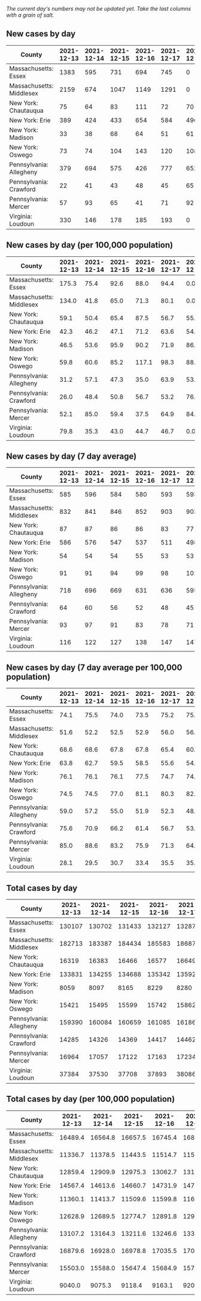 _The current day's numbers may not be updated yet. Take the last columns with a grain of salt._
## New cases by day

| County | 2021-12-13 | 2021-12-14 | 2021-12-15 | 2021-12-16 | 2021-12-17 | 2021-12-18 | 2021-12-19 |
| --- | --- | --- | --- | --- | --- | --- | --- |
| Massachusetts: Essex | 1383 | 595 | 731 | 694 | 745 | 0 |  |
| Massachusetts: Middlesex | 2159 | 674 | 1047 | 1149 | 1291 | 0 |  |
| New York: Chautauqua | 75 | 64 | 83 | 111 | 72 | 70 |  |
| New York: Erie | 389 | 424 | 433 | 654 | 584 | 496 |  |
| New York: Madison | 33 | 38 | 68 | 64 | 51 | 61 |  |
| New York: Oswego | 73 | 74 | 104 | 143 | 120 | 108 |  |
| Pennsylvania: Allegheny | 379 | 694 | 575 | 426 | 777 | 652 |  |
| Pennsylvania: Crawford | 22 | 41 | 43 | 48 | 45 | 65 |  |
| Pennsylvania: Mercer | 57 | 93 | 65 | 41 | 71 | 92 |  |
| Virginia: Loudoun | 330 | 146 | 178 | 185 | 193 | 0 |  |

## New cases by day (per 100,000 population)

| County | 2021-12-13 | 2021-12-14 | 2021-12-15 | 2021-12-16 | 2021-12-17 | 2021-12-18 | 2021-12-19 |
| --- | --- | --- | --- | --- | --- | --- | --- |
| Massachusetts: Essex | 175.3 | 75.4 | 92.6 | 88.0 | 94.4 | 0.0 |  |
| Massachusetts: Middlesex | 134.0 | 41.8 | 65.0 | 71.3 | 80.1 | 0.0 |  |
| New York: Chautauqua | 59.1 | 50.4 | 65.4 | 87.5 | 56.7 | 55.2 |  |
| New York: Erie | 42.3 | 46.2 | 47.1 | 71.2 | 63.6 | 54.0 |  |
| New York: Madison | 46.5 | 53.6 | 95.9 | 90.2 | 71.9 | 86.0 |  |
| New York: Oswego | 59.8 | 60.6 | 85.2 | 117.1 | 98.3 | 88.4 |  |
| Pennsylvania: Allegheny | 31.2 | 57.1 | 47.3 | 35.0 | 63.9 | 53.6 |  |
| Pennsylvania: Crawford | 26.0 | 48.4 | 50.8 | 56.7 | 53.2 | 76.8 |  |
| Pennsylvania: Mercer | 52.1 | 85.0 | 59.4 | 37.5 | 64.9 | 84.1 |  |
| Virginia: Loudoun | 79.8 | 35.3 | 43.0 | 44.7 | 46.7 | 0.0 |  |

## New cases by day (7 day average)

| County | 2021-12-13 | 2021-12-14 | 2021-12-15 | 2021-12-16 | 2021-12-17 | 2021-12-18 | 2021-12-19 |
| --- | --- | --- | --- | --- | --- | --- | --- |
| Massachusetts: Essex | 585 | 596 | 584 | 580 | 593 | 593 |  |
| Massachusetts: Middlesex | 832 | 841 | 846 | 852 | 903 | 903 |  |
| New York: Chautauqua | 87 | 87 | 86 | 86 | 83 | 77 |  |
| New York: Erie | 586 | 576 | 547 | 537 | 511 | 498 |  |
| New York: Madison | 54 | 54 | 54 | 55 | 53 | 53 |  |
| New York: Oswego | 91 | 91 | 94 | 99 | 98 | 101 |  |
| Pennsylvania: Allegheny | 718 | 696 | 669 | 631 | 636 | 595 |  |
| Pennsylvania: Crawford | 64 | 60 | 56 | 52 | 48 | 45 |  |
| Pennsylvania: Mercer | 93 | 97 | 91 | 83 | 78 | 71 |  |
| Virginia: Loudoun | 116 | 122 | 127 | 138 | 147 | 147 |  |

## New cases by day (7 day average per 100,000 population)

| County | 2021-12-13 | 2021-12-14 | 2021-12-15 | 2021-12-16 | 2021-12-17 | 2021-12-18 | 2021-12-19 |
| --- | --- | --- | --- | --- | --- | --- | --- |
| Massachusetts: Essex | 74.1 | 75.5 | 74.0 | 73.5 | 75.2 | 75.2 |  |
| Massachusetts: Middlesex | 51.6 | 52.2 | 52.5 | 52.9 | 56.0 | 56.0 |  |
| New York: Chautauqua | 68.6 | 68.6 | 67.8 | 67.8 | 65.4 | 60.7 |  |
| New York: Erie | 63.8 | 62.7 | 59.5 | 58.5 | 55.6 | 54.2 |  |
| New York: Madison | 76.1 | 76.1 | 76.1 | 77.5 | 74.7 | 74.7 |  |
| New York: Oswego | 74.5 | 74.5 | 77.0 | 81.1 | 80.3 | 82.7 |  |
| Pennsylvania: Allegheny | 59.0 | 57.2 | 55.0 | 51.9 | 52.3 | 48.9 |  |
| Pennsylvania: Crawford | 75.6 | 70.9 | 66.2 | 61.4 | 56.7 | 53.2 |  |
| Pennsylvania: Mercer | 85.0 | 88.6 | 83.2 | 75.9 | 71.3 | 64.9 |  |
| Virginia: Loudoun | 28.1 | 29.5 | 30.7 | 33.4 | 35.5 | 35.5 |  |

## Total cases by day

| County | 2021-12-13 | 2021-12-14 | 2021-12-15 | 2021-12-16 | 2021-12-17 | 2021-12-18 | 2021-12-19 |
| --- | --- | --- | --- | --- | --- | --- | --- |
| Massachusetts: Essex | 130107 | 130702 | 131433 | 132127 | 132872 | 132872 |  |
| Massachusetts: Middlesex | 182713 | 183387 | 184434 | 185583 | 186874 | 186874 |  |
| New York: Chautauqua | 16319 | 16383 | 16466 | 16577 | 16649 | 16719 |  |
| New York: Erie | 133831 | 134255 | 134688 | 135342 | 135926 | 136422 |  |
| New York: Madison | 8059 | 8097 | 8165 | 8229 | 8280 | 8341 |  |
| New York: Oswego | 15421 | 15495 | 15599 | 15742 | 15862 | 15970 |  |
| Pennsylvania: Allegheny | 159390 | 160084 | 160659 | 161085 | 161862 | 162514 |  |
| Pennsylvania: Crawford | 14285 | 14326 | 14369 | 14417 | 14462 | 14527 |  |
| Pennsylvania: Mercer | 16964 | 17057 | 17122 | 17163 | 17234 | 17326 |  |
| Virginia: Loudoun | 37384 | 37530 | 37708 | 37893 | 38086 | 38086 |  |

## Total cases by day (per 100,000 population)

| County | 2021-12-13 | 2021-12-14 | 2021-12-15 | 2021-12-16 | 2021-12-17 | 2021-12-18 | 2021-12-19 |
| --- | --- | --- | --- | --- | --- | --- | --- |
| Massachusetts: Essex | 16489.4 | 16564.8 | 16657.5 | 16745.4 | 16839.8 | 16839.8 |  |
| Massachusetts: Middlesex | 11336.7 | 11378.5 | 11443.5 | 11514.7 | 11594.8 | 11594.8 |  |
| New York: Chautauqua | 12859.4 | 12909.9 | 12975.3 | 13062.7 | 13119.5 | 13174.6 |  |
| New York: Erie | 14567.4 | 14613.6 | 14660.7 | 14731.9 | 14795.4 | 14849.4 |  |
| New York: Madison | 11360.1 | 11413.7 | 11509.6 | 11599.8 | 11671.7 | 11757.7 |  |
| New York: Oswego | 12628.9 | 12689.5 | 12774.7 | 12891.8 | 12990.0 | 13078.5 |  |
| Pennsylvania: Allegheny | 13107.2 | 13164.3 | 13211.6 | 13246.6 | 13310.5 | 13364.1 |  |
| Pennsylvania: Crawford | 16879.6 | 16928.0 | 16978.8 | 17035.5 | 17088.7 | 17165.5 |  |
| Pennsylvania: Mercer | 15503.0 | 15588.0 | 15647.4 | 15684.9 | 15749.7 | 15833.8 |  |
| Virginia: Loudoun | 9040.0 | 9075.3 | 9118.4 | 9163.1 | 9209.8 | 9209.8 |  |
